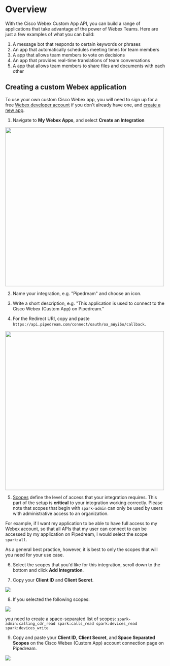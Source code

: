 # Overview

With the Cisco Webex Custom App API, you can build a range of applications that
take advantage of the power of Webex Teams. Here are just a few examples of
what you can build:

1. A message bot that responds to certain keywords or phrases
2. An app that automatically schedules meeting times for team members
3. A app that allows team members to vote on decisions
4. An app that provides real-time translations of team conversations
5. A app that allows team members to share files and documents with each other

## Creating a custom Webex application
To use your own custom Cisco Webex app, you will need to sign up for a free [Webex developer account](https://developer.webex.com/signup) if you don't already have one, and [create a new app](https://developer.webex.com/my-apps/new).

1. Navigate to **My Webex Apps**, and select **Create an Integration**
<img src="https://res.cloudinary.com/dpenc2lit/image/upload/v1703182776/Screenshot_2023-12-21_at_9.48.58_AM_sqdtmf.png" width=500>

2. Name your integration, e.g. "Pipedream" and choose an icon.

3. Write a short description, e.g. "This application is used to connect to the Cisco Webex (Custom App) on Pipedream."

4. For the Redirect URI, copy and paste `https://api.pipedream.com/connect/oauth/oa_aWyi6o/callback`.

<img src="https://res.cloudinary.com/dpenc2lit/image/upload/v1703182776/Screenshot_2023-12-21_at_9.51.45_AM_o20sqj.png" width=500>

5. [Scopes](https://developer.webex.com/docs/integrations#scopes) define the level of access that your integration requires. This part of the setup is **critical** to your integration working correctly. Please note that scopes that begin with `spark-admin` can only be used by users with administrative access to an organization.

For example, if I want my application to be able to have full access to my Webex account, so that all APIs that my user can connect to can be accessed by my application on Pipedream, I would select the scope `spark:all`. 

As a general best practice, however, it is best to only the scopes that will you need for your use case. 

6. Select the scopes that you'd like for this integration, scroll down to the bottom and click **Add Integration**.

7. Copy your **Client ID** and **Client Secret**.

<img src="https://res.cloudinary.com/dpenc2lit/image/upload/v1703182775/Screenshot_2023-12-21_at_10.06.39_AM_luxsjs.png">

8. If you selected the following scopes: 

<img src="https://res.cloudinary.com/dpenc2lit/image/upload/v1703182776/Screenshot_2023-12-21_at_10.02.49_AM_wou8ns.png">

you need to create a space-separated list of scopes: 
`spark-admin:calling_cdr_read spark:calls_read spark:devices_read spark:devices_write`

9. Copy and paste your **Client ID**, **Client Secret**, and **Space Separated Scopes** on the Cisco Webex (Custom App) account connection page on Pipedream. 

<img src="https://res.cloudinary.com/dpenc2lit/image/upload/v1703183779/Screenshot_2023-12-21_at_10.35.53_AM_qqz0wh.png">
